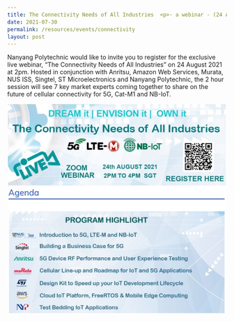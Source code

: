 ```yaml
---
title: The Connectivity Needs of All Industries  <p>- a webinar - (24 Aug)</p>
date: 2021-07-30
permalink: /resources/events/connectivity
layout: post
---
```


Nanyang Polytechnic would like to invite you to register for the exclusive live webinar, “The Connectivity Needs of All Industries” on 24 August 2021 at 2pm. 
Hosted in conjunction with Anritsu, Amazon Web Services, Murata, NUS ISS, Singtel, ST Microelectronics and Nanyang Polytechnic, the 2 hour session will see 7 key market experts coming together to share on the future of cellular connectivity for 5G, Cat-M1 and NB-IoT. 

![Alt text for image on Isomer site](/images/NYP24AugBanner.jpg)
![Alt text for image on Isomer site](/images/Agenda_NYP_24Aug.jpg)

